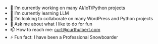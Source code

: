 <!--
**curthulbert/curthulbert** is a ✨ _special_ ✨ repository because its `README.md` (this file) appears on your GitHub profile.

Here are some ideas to get you started:
-->
- 🔭 I’m currently working on many AI/IoT/Python projects
- 🌱 I’m currently learning LLM
- 👯 I’m looking to collaborate on many WordPress and Python projects
- 💬 Ask me about what I like to do for fun
- 📫 How to reach me: curt@curthulbert.com
- ⚡ Fun fact: I have been a Professional Snowboarder

